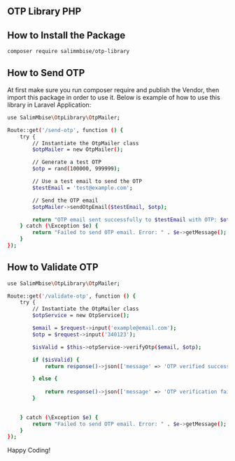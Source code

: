 ## OTP Library PHP


## How to Install the Package

```bash
composer require salimmbise/otp-library
````

## How to Send OTP  
At first make sure you run composer require and publish the Vendor,
then import this package in order to use it. Below is example of how to use this library in Laravel Application:

```bash
use SalimMbise\OtpLibrary\OtpMailer;

Route::get('/send-otp', function () {
    try {
        // Instantiate the OtpMailer class
        $otpMailer = new OtpMailer();

        // Generate a test OTP
        $otp = rand(100000, 999999);

        // Use a test email to send the OTP
        $testEmail = 'test@example.com';

        // Send the OTP email
        $otpMailer->sendOtpEmail($testEmail, $otp);

        return "OTP email sent successfully to $testEmail with OTP: $otp";
    } catch (\Exception $e) {
        return "Failed to send OTP email. Error: " . $e->getMessage();
    }
});

```

## How to Validate OTP
```bash
use SalimMbise\OtpLibrary\OtpMailer;

Route::get('/validate-otp', function () {
    try {
        // Instantiate the OtpMailer class
        $otpService = new OtpService();

        $email = $request->input('example@email.com');
        $otp = $request->input('340123');

        $isValid = $this->otpService->verifyOtp($email, $otp);

        if ($isValid) {
            return response()->json(['message' => 'OTP verified successfully']);

        } else {
            
            return response()->json(['message' => 'OTP verification failed'], 400);
        }

       
    } catch (\Exception $e) {
        return "Failed to send OTP email. Error: " . $e->getMessage();
    }
});

```



Happy Coding! 
